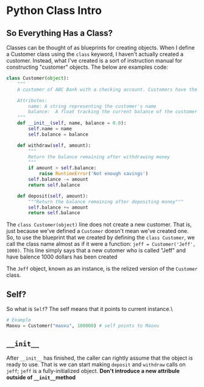 # Python Class Intro
## So Everything Has a Class?
Classes can be thought of as blueprints for creating objects. When I define a Customer class using the `class` keyword, I haven't actually created a customer. Instead, what I've created is a sort of instruction manual for constructing "customer" objects. The below are examples code:
```python
class Customer(object):
	"""
	A customer of ABC Bank with a checking account. Customers have the following properties:

	Attributes:
		name: A string representing the customer's name
		balance:  A float tracking the current balance of the customer's account
	"""
	def __init__(self, name, balance = 0.0):
		self.name = name
		self.balance = balance

	def withdraw(self, amount):
		"""
		Return the balance remaining after withdrawing money
		"""
		if amount > self.balance:
			raise RuntimeError('Not enough savings')
		self.balance -= amount
		return self.balance

	def deposit(self, amount):
		"""Return the balance remaining after depositing money"""
		self.balance += amount
		return self.balance

```
The `class Customer(object)` line does not create a new customer. That is, just because we've defined a `Customer` doesn't mean we've created one.
So, to use the blueprint that we created by defining the `class Customer`, we call the class name almost as if it were a function:
`jeff = Customer('Jeff', 1000)`.
This line simply says that a new cutomer who is called "Jeff" and have balence 1000 dollars has been created

The `Jeff` object, known as an instance, is the relized version of the `Customer` class.
## Self?
So what is `Self`? The self means that it points to current instance.\
```python
# Example
Maoxu = Customer("maoxu", 100000) # self points to Maoxu
```
## `__init__`
After `__init__` has finished, the caller can rightly assume that the object is ready to use. That is we can start making `deposit` and `withdraw` calls on `jeff`; `jeff` is a fully-initialized object.
<b>Don't introduce a new attribule outside of `__init__`method</b>